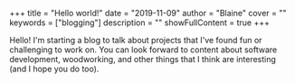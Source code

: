+++
title = "Hello world!"
date = "2019-11-09"
author = "Blaine"
cover = ""
keywords = ["blogging"]
description = ""
showFullContent = true
+++

Hello! I'm starting a blog to talk about projects that I've found fun or challenging to work on.  You can look forward to content about software development, woodworking, and other things that I think are interesting (and I hope you do too).